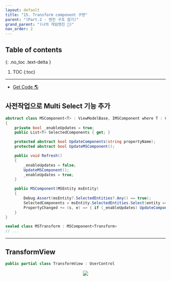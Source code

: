 ```yaml
---
layout: default
title: "15. Transform component 구현"
parent: "(Part.2 - 엔진 구조 잡기)"
grand_parent: "(나의 게임엔진 🎲)"
nav_order: 2
---
```


## Table of contents
{: .no_toc .text-delta }

1. TOC
{:toc}

---

* [Get Code 🌎](https://github.com/Arthur880708/ArthurDX12GameEngine/commit/feb91c8093867f4b53e673ae4da6c2a09264818d)

## 사전작업으로 Multi Select 기능 추가

```csharp
abstract class MSComponent<T> : ViewModelBase, IMSComponent where T : Component 
{
    private bool _enableUpdates = true;
    public List<T> SelectedComponents { get; }

    protected abstract bool UpdateComponents(string propertyName);
    protected abstract bool UpdateMSComponent();

    public void Refresh()
    {
        _enableUpdates = false;
        UpdateMSComponent();
        _enableUpdates = true;
    }

    public MSComponent(MSEntity msEntity)
    {
        Debug.Assert(msEntity?.SelectedEntities?.Any() == true);
        SelectedComponents = msEntity.SelectedEntities.Select(entity => entity.GetComponent<T>()).ToList();
        PropertyChanged += (s, e) => { if (_enableUpdates) UpdateComponents(e.PropertyName); };
    }
}
```

```csharp
sealed class MSTransform : MSComponent<Transform>
// ...
```

---

## TransformView

```csharp
public partial class TransformView : UserControl
```

<p align="center">
  <img src="https://taehyungs-programming-blog.github.io/blog/assets/images/mygameengine/part2/p2-15-1.png"/>
</p>


